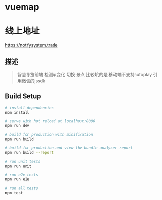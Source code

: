 # vuemap
# 线上地址
https://notifysystem.trade
## 描述
> 智慧导览前端 检测ip变化 切换 景点 比较坑的是 移动端不支持autoplay 引用微信的jssdk


## Build Setup

``` bash
# install dependencies
npm install

# serve with hot reload at localhost:8080
npm run dev

# build for production with minification
npm run build

# build for production and view the bundle analyzer report
npm run build --report

# run unit tests
npm run unit

# run e2e tests
npm run e2e

# run all tests
npm test
```


